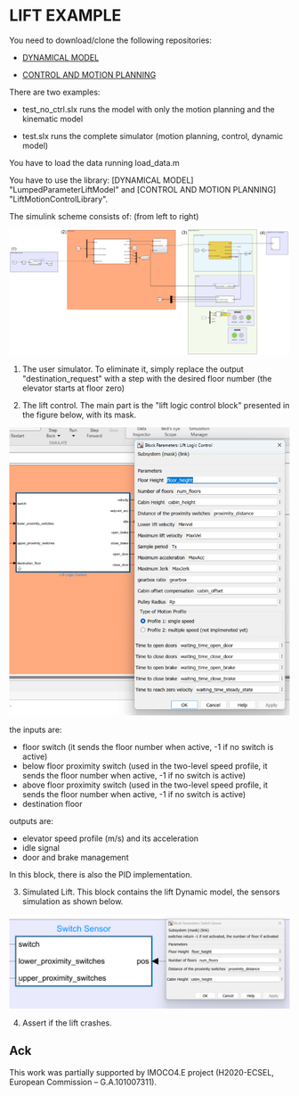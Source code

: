 # LIFT EXAMPLE


You need to download/clone the following repositories:

- [DYNAMICAL MODEL](https://github.com/industrial-control-group-unibs/IMOCO_LIFT_MODEL)


- [CONTROL AND MOTION PLANNING](https://github.com/industrial-control-group-unibs/IMOCO-Lift-Motion-Law)


There are two examples: 

- test_no_ctrl.slx runs the model with only the motion planning and the kinematic model

- test.slx  runs the complete simulator (motion planning, control, dynamic model)

You have to load the data running load_data.m

You have to use the library: [DYNAMICAL MODEL] "LumpedParameterLiftModel" and [CONTROL AND MOTION PLANNING] "LiftMotionControlLibrary".


The simulink scheme consists of: (from left to right)

![complete scheme](https://github.com/industrial-control-group-unibs/LIFT-Examples/blob/main/docs/complete_model.png)

1) The user simulator. To eliminate it, simply replace the output "destination_request" with a step with the desired floor number (the elevator starts at floor zero) 

2) The lift control. The main part is the "lift logic control block" presented in the figure below, with its mask.

![lift logic](https://github.com/industrial-control-group-unibs/LIFT-Examples/blob/main/docs/lift_logic.png)

the inputs are:
- floor switch (it sends the floor number when active, -1 if no switch is active)
- below floor proximity switch (used in the two-level speed profile, it sends the floor number when active, -1 if no switch is active)
- above floor proximity switch (used in the two-level speed profile, it sends the floor number when active, -1 if no switch is active)
- destination floor 

outputs are:
- elevator speed profile (m/s) and its acceleration
- idle signal
- door and brake management

In this block, there is also the PID implementation.

3) Simulated Lift. This block contains the lift Dynamic model, the sensors simulation as shown below.

![sensors](https://github.com/industrial-control-group-unibs/LIFT-Examples/blob/main/docs/sensor.png)

4) Assert if the lift crashes.


## Ack

This work was partially supported by IMOCO4.E project (H2020-ECSEL, European Commission – G.A.101007311).
